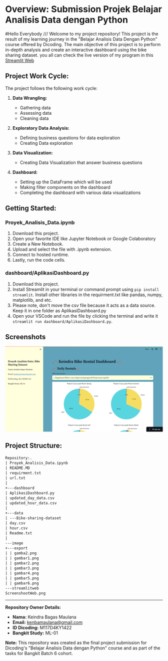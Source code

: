 # Overview: Submission Projek Belajar Analisis Data dengan Python 

#Hello Everybody ///
Welcome to my project repository! This project is the result of my learning journey in the "Belajar Analisis Data Dengan Python" course offered by Dicoding. The main objective of this project is to perform in-depth analysis and create an interactive dashboard using the bike sharing dataset. you all can check the live version of my program in this [Streamlit Web](https://dicoding-submission-dataanalytic1-keindra.streamlit.app/)

## Project Work Cycle:

The project follows the following work cycle:

1. **Data Wrangling:**
   - Gathering data
   - Assessing data
   - Cleaning data

2. **Exploratory Data Analysis:**
   - Defining business questions for data exploration
   - Creating Data exploration

3. **Data Visualization:**
   - Creating Data Visualization that answer business questions

4. **Dashboard:**
   - Setting up the DataFrame which will be used
   - Making filter components on the dashboard
   - Completing the dashboard with various data visualizations

## Getting Started:

### Proyek_Analisis_Data.ipynb
1. Download this project.
2. Open your favorite IDE like Jupyter Notebook or Google Colaboratory 
3. Create a New Notebook.
4. Upload and select the file with .ipynb extension.
5. Connect to hosted runtime.
6. Lastly, run the code cells.

### dashboard/AplikasiDashboard.py
1. Download this project.
2. Install Streamlit in your terminal or command prompt using `pip install streamlit`. Install other libraries in the requirment.txt like pandas, numpy, matplotlib, and etc.
3. Please note, don't move the csv file because it acts as a data source. Keep it in one folder as AplikasiDashboard.py
4. Open your VSCode and run the file by clicking the terminal and write it ` streamlit run dashboard/AplikasiDashboard.py`.

## Screenshots

![alt text](/SubmissionDicodingBelajarAnalisisDatadenganPython/image/streamlitweb/ScreenshootfromWeb.png?raw=true)

## Project Structure:
```
Repository:.
| Proyek_Analisis_Data.ipynb
| README.MD
| requirment.txt
| url.txt
|
+---dashboard
| AplikasiDashboard.py
| updated_day_data.csv
| updated_hour_data.csv
|
+---data
| ---Bike-sharing-dataset
| day.csv
| hour.csv
| Readme.txt
|
---image
+---export
| | gamba2.png
| | gambar1.png
| | gambar2.png
| | gambar3.png
| | gambar4.png
| | gambar5.png
| | gambar6.png
---streamlitweb
ScreenshootWeb.png
```


---

**Repository Owner Details:**
- **Nama:** Keindra Bagas Maulana
- **Email:** kenbamaulana@gmail.com
- **ID Dicoding:** M117D4KY1422
- **Bangkit Study:** ML-01

**Note:** This repository was created as the final project submission for Dicoding's "Belajar Analisis Data dengan Python" course and as part of the tasks for Bangkit Batch 6 cohort.
